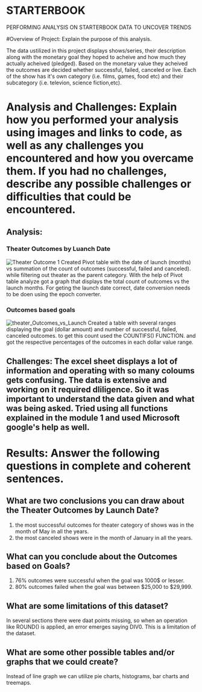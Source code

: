 # STARTERBOOK
PERFORMING ANALYSIS ON STARTERBOOK DATA TO UNCOVER TRENDS

#Overview of Project: Explain the purpose of this analysis.

The data ustilized in this project displays shows/series, their description along with the monetary goal they hoped to acheive and how much they actually acheived    (pledged). Based on the monetary value they acheived the outcomes are decided whether successful, failed, canceled or live. Each of the show has it's own category (i.e. films, games, food etc) and their subcategory (i.e. televion, science fiction,etc). 


# Analysis and Challenges: Explain how you performed your analysis using images and links to code, as well as any challenges you encountered and how you overcame them. If you had no challenges, describe any possible challenges or difficulties that could be encountered.

  ## Analysis:
  ### Theater Outcomes by Luanch Date 
 ![Theater Outcome 1](https://user-images.githubusercontent.com/104603094/168200607-98588d07-e4b9-4a8d-8697-b7290d7f2755.PNG)
Created Pivot table with the date of launch (months) vs summation of the count of outcomes (successful, failed and canceled). while filtering out theater as the parent category. With the help of Pivot table analyze got a graph that displays the total count of outcomes vs the launch months. For geting the launch date correct, date conversion needs to be doen using the epoch converter.
### Outcomes based goals
![theater_Outcomes_vs_Launch](https://user-images.githubusercontent.com/104603094/168203018-9ac37ecb-9252-4969-9d89-9a1f09752fbf.png)
Created a table with several ranges displaying the goal (dollar amount) and number of successful, failed, canceled outcomes. to get this count used the COUNTIFS() FUNCTION. and got the respective percentages of the outcomes in each dollar value range.


## Challenges: The excel sheet displays a lot of information and operating with so many coloums gets confusing. The data is extensive and working on it required dliligence. So it was important to understand the data given and what was being asked. Tried using all functions explained in the module 1 and used Microsoft google's help as well.
  
     
# Results: Answer the following questions in complete and coherent sentences.
## What are two conclusions you can draw about the Theater Outcomes by Launch Date?
  1. the most successful outcomes for theater category of shows was in the month of May in all the years.
  2. the most canceled shows were in the month of January in all the years.
  
## What can you conclude about the Outcomes based on Goals?
  1. 76% outcomes were successful when the goal was 1000$ or lesser.
  2. 80% outcomes failed  when the goal was between $25,000 to $29,999.

  
## What are some limitations of this dataset?
In several sections there were daat points missing, so when an operation like ROUND() is applied, an error emerges saying DIV0.
This is a limitation of the dataset.

## What are some other possible tables and/or graphs that we could create?
Instead of line graph we can utilize pie charts, histograms, bar charts and treemaps.
